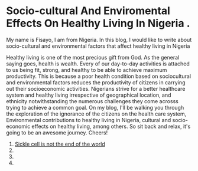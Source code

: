 # Socio-cultural And Enviromental Effects On Healthy Living In Nigeria .

My name is Fisayo, I am from Nigeria.
In this blog, I would like to write about socio-cultural and environmental factors that affect healthy living in Nigeria

Healthy living is one of the most precious gift from God. As the general saying goes, health is wealth. 
Every of our day-to-day activities is attached to us being fit, strong, and healthy to be able to achieve maximum productivity. This is because a poor health condition based on sociocultural and environmental factors reduces the productivity of citizens in carrying out their socioeconomic activities. Nigerians strive for a better healthcare system and healthy living irrespective of geographical location, and ethnicity notwithstanding the numerous challenges they come acrosss trying to achieve a common goal. On my blog, I'll be walking you through the exploration of the ignorance of the citizens on the health care system, Environmental contributions to healthy living in Nigeria, cultural and socio-economic effects on healthy living, among others. So sit back and relax, it's going to be an awesome journey. Cheers!

1. [Sickle cell is not the end of the world](Blog_post_one.md)
2.
3.
4.
